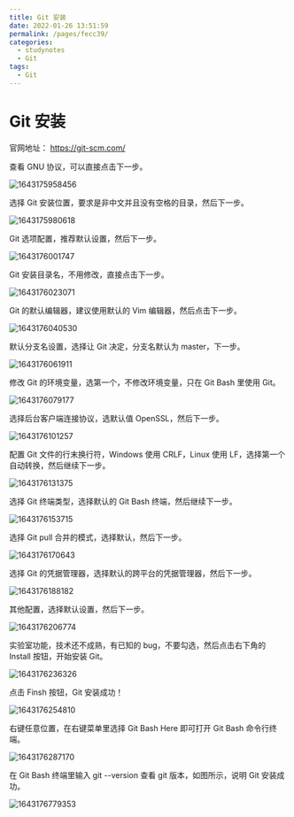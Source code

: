 ```yaml
---
title: Git 安装
date: 2022-01-26 13:51:59
permalink: /pages/fecc39/
categories:
  - studynotes
  - Git
tags:
  - Git
---
```

# Git 安装

 官网地址： https://git-scm.com/

查看 GNU 协议，可以直接点击下一步。

![1643175958456](./images/02/01.png)

选择 Git 安装位置，要求是非中文并且没有空格的目录，然后下一步。

![1643175980618](./images/02/02.png)

Git 选项配置，推荐默认设置，然后下一步。

![1643176001747](./images/02/03.png)

Git 安装目录名，不用修改，直接点击下一步。

![1643176023071](./images/02/04.png)

Git 的默认编辑器，建议使用默认的 Vim 编辑器，然后点击下一步。

![1643176040530](./images/02/05.png)

默认分支名设置，选择让 Git 决定，分支名默认为 master，下一步。

![1643176061911](./images/02/06.png)

修改 Git 的环境变量，选第一个，不修改环境变量，只在 Git Bash 里使用 Git。

![1643176079177](./images/02/07.png)

选择后台客户端连接协议，选默认值 OpenSSL，然后下一步。

![1643176101257](./images/02/08.png)

配置 Git 文件的行末换行符，Windows 使用 CRLF，Linux 使用 LF，选择第一个自动转换，然后继续下一步。

![1643176131375](./images/02/09.png)

选择 Git 终端类型，选择默认的 Git Bash 终端，然后继续下一步。

![1643176153715](./images/02/10.png)

选择 Git pull 合并的模式，选择默认，然后下一步。

![1643176170643](./images/02/11.png)

选择 Git 的凭据管理器，选择默认的跨平台的凭据管理器，然后下一步。

![1643176188182](./images/02/12.png)

其他配置，选择默认设置，然后下一步。

![1643176206774](./images/02/13.png)

实验室功能，技术还不成熟，有已知的 bug，不要勾选，然后点击右下角的 Install
按钮，开始安装 Git。

![1643176236326](./images/02/14.png)

点击 Finsh 按钮，Git 安装成功！

![1643176254810](./images/02/15.png)

右键任意位置，在右键菜单里选择 Git Bash Here 即可打开 Git Bash 命令行终端。

![1643176287170](./images/02/16.png)

在 Git Bash 终端里输入 git --version 查看 git 版本，如图所示，说明 Git 安装成功。

![1643176779353](./images/02/17.png)

